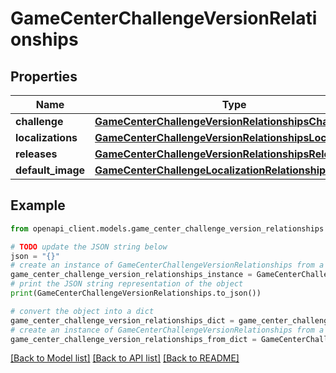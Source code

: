# GameCenterChallengeVersionRelationships


## Properties

Name | Type | Description | Notes
------------ | ------------- | ------------- | -------------
**challenge** | [**GameCenterChallengeVersionRelationshipsChallenge**](GameCenterChallengeVersionRelationshipsChallenge.md) |  | [optional] 
**localizations** | [**GameCenterChallengeVersionRelationshipsLocalizations**](GameCenterChallengeVersionRelationshipsLocalizations.md) |  | [optional] 
**releases** | [**GameCenterChallengeVersionRelationshipsReleases**](GameCenterChallengeVersionRelationshipsReleases.md) |  | [optional] 
**default_image** | [**GameCenterChallengeLocalizationRelationshipsImage**](GameCenterChallengeLocalizationRelationshipsImage.md) |  | [optional] 

## Example

```python
from openapi_client.models.game_center_challenge_version_relationships import GameCenterChallengeVersionRelationships

# TODO update the JSON string below
json = "{}"
# create an instance of GameCenterChallengeVersionRelationships from a JSON string
game_center_challenge_version_relationships_instance = GameCenterChallengeVersionRelationships.from_json(json)
# print the JSON string representation of the object
print(GameCenterChallengeVersionRelationships.to_json())

# convert the object into a dict
game_center_challenge_version_relationships_dict = game_center_challenge_version_relationships_instance.to_dict()
# create an instance of GameCenterChallengeVersionRelationships from a dict
game_center_challenge_version_relationships_from_dict = GameCenterChallengeVersionRelationships.from_dict(game_center_challenge_version_relationships_dict)
```
[[Back to Model list]](../README.md#documentation-for-models) [[Back to API list]](../README.md#documentation-for-api-endpoints) [[Back to README]](../README.md)



